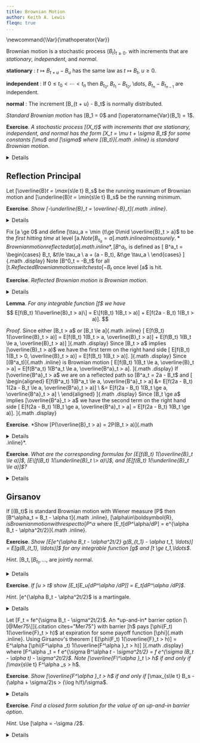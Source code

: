 ```yaml
---
title: Brownian Motion
author: Keith A. Lewis
fleqn: true
...
```


\newcommand{\Var}{\mathoperator{Var}}

Brownian motion is a stochastic process $(B_t)_{t\ge0}$.
with increments that are *stationary*, *independent*, and *normal*.

**stationary**
:   $t\mapsto B_{t + u} - B_u$ has the same law as
    $t\mapsto B_t$, $u\ge0$.

**independent**
:   If $0\le t_0 < \cdots < t_n$ then
    $B_{t_0}$, $B_{t_1} - B_{t_0}$, \dots, $B_{t_n} - B_{t_{n-1}}$ are independent.

**normal**
:   The increment [B_{t + u} - B_t$ is normally
    distributed.

*Standard Brownian motion* has [B_1 = 0$ and
[\operatorname{Var}(B_1) = 1$.

**Exercise**. *A stochastic process [(X_t)$ with
increments that are stationary, independent, and normal has the form
[X_t = \mu t + \sigma B_t$ for some constants
[\mu$ and [\sigma$ where [(B_t)]{.math
.inline} is standard Brownian motion*.

<details
<summary>Solution</summary>
Every process that is stationary with independent increments is determined by its distribution
at a single time.
</details>

## Reflection Principal

Let [\overline{B}_t = \max_{s\le t} B_s$ be the
running maximum of Brownian motion and [\underline{B}_t =
\min_{s\le t} B_s$ be the running minimum.

**Exercise**. *Show [-\underline{B}_t = \overline{-B}_t]{.math
.inline}*.

<details
<summary>Solution</summary>
Use $\(-\min\{x, \ldots\} = \max\{-x, \ldots\}$.
</details>

Fix [a \ge 0$ and define [\tau_a = \min \{t\ge
0\mid \overline{B}_t \> a\}$ to be the *first hitting
time* at level [a$. Note [B_{\tau_a} = a]{.math
.inline} almost surely. *Brownian motion reflected at [a]{.math
.inline}*, [B\^a_t$, is defined as [ B\^a_t =
\begin{cases} B_t, &t\le \tau_a \\ a + (a - B_t), &t\ge \tau_a
\\ \end{cases} ]{.math .display} Note [B\^0_t = -B_t$
for all [t$. Reflected Brownian motion switches to
[-B_t$ once level [a$ is hit.

**Exercise**. *Reflected Brownian motion is Brownian motion*.

<details
<summary>Solution</summary>

</details>

**Lemma**. *For any integrable function [f$ we have* 
$$
E[f(B_t) 1(\overline{B}_t > a)\] = E\[f(B_t) 1(B_t > a)] +
E[f(2a - B_t) 1(B_t > a)].
$$

*Proof*. Since either [B_t \> a$ or [B_t \le a]{.math
.inline} [ E\[f(B_t) 1(\overline{B}_t \> a)\] = E\[f(B_t) 1(B_t \> a,
\overline{B}_t \> a)\] + E\[f(B_t) 1(B_t \le a, \overline{B}_t \>
a)\] ]{.math .display} Since [B_t \> a$ implies
[\overline{B}_t \> a)$ we have the first term on the
right hand side [ E\[f(B_t) 1(B_t \> 0, \overline{B}_t \> a)\] =
E\[f(B_t) 1(B_t \> a)\]. ]{.math .display} Since [(B\^a_t)]{.math
.inline} is Brownian motion [ E\[f(B_t) 1(B_t \le a, \overline{B}_t
\> a\] = E\[f(B\^a_t) 1(B\^a_t \le a, \overline{B\^a}_t \> a\].
]{.math .display} If [\overline{B\^a}_t \> a$ we are on
a reflected path so [B\^a_t = 2a - B_t$ and [
\begin{aligned} E\[f(B\^a_t) 1(B\^a_t \le a, \overline{B\^a}_t \>
a\] &= E\[f(2a - B_t) 1(2a - B_t \le a, \overline{B\^a}_t \> a)\]
\\ &= E\[f(2a - B_t) 1(B_t \ge a, \overline{B\^a}_t \> a\] \\
\end{aligned} ]{.math .display} Since [B_t \ge a$
implies [\overline{B\^a}_t \> a$ we have the second
term on the right hand side [ E\[f(2a - B_t) 1(B_t \ge a,
\overline{B\^a}_t \> a\] = E\[f(2a - B_t) 1(B_t \ge a)\]. ]{.math
.display}

**Exercise**. *Show [P(\overline{B}_t \> a) = 2P(B_t \> a)]{.math

<details
<summary>Solution</summary>
</details>
.inline}*.

**Exercise**. *What are the corresponding formulas for [E\[f(B_t)
1(\overline{B}_t \le a)\]$, [E\[f(B_t)
1(\underline{B}_t \> a)\]$, and [E\[f(B_t)
1(\underline{B}_t \le a)\]$?*

<details
<summary>Solution</summary>
</details>

## Girsanov

If [(B_t)$ is standard Brownian motion with Wiener
measure [P$ then [B\^\alpha_t = B_t - \alpha t]{.math
.inline}, [\alpha\in\boldsymbol{R}$, is Brownian
motion with respect to [P\^\alpha$ where
[E_t\[dP\^\alpha/dP\] = e\^{\alpha B_t - \alpha\^2t/2}]{.math
.inline}.

**Exercise**. *Show [E\[e\^{\alpha B_t - \alpha\^2t/2} g(B_{t_1} -
\alpha t_1, \ldots)\] = E\[g(B_{t_1}, \ldots)\]$ for
any integrable function [g$ and [t \ge
t_1,\ldots$*.

*Hint*. [B_t$, [B_{t_1}, \ldots$, are
jointly normal.

<details
<summary>Solution</summary>
</details>

**Exercise**. *If [u \> t$ show [E_t\[E_u\[dP\^\alpha
/dP\]\] = E_t\[dP\^\alpha /dP\]$*.

*Hint*. [e\^{\alpha B_t - \alpha\^2t/2}$ is a
martingale.

<details
<summary>Solution</summary>
</details>

Let [F_t = fe\^{\sigma B_t - \sigma\^2t/2}$. An
*up-and-in* barrier option [\[@Mer75\]]{.citation cites="Mer75"} with
barrier [h$ pays [\phi(F_t) 1(\overline{F}_t \>
h)$ at expiration for some payoff function [\phi]{.math
.inline}. Using Girsanov's theorem [ E\[\phi(F_t) 1(\overline{F}_t \>
h)\] = E\^\alpha \[\phi(F\^\alpha _t) 1(\overline{F\^\alpha }_t
\> h)\] ]{.math .display} where [F\^\alpha _t = f e\^{\sigma
B\^\alpha _t - \sigma\^2t/2} = f e\^{\sigma (B_t - \alpha t) -
\sigma\^2t/2}$. Note [\overline{F\^\alpha }_t \>
h$ if and only if [\max_{s\le t} F\^\alpha _s \>
h$.

**Exercise**. *Show [\overline{F\^\alpha }_t \> h$ if
and only if* [\max_{s\le t} B_s - (\alpha + \sigma/2)s \> (\log
h/f)/\sigma$.

<details
<summary>Solution</summary>
</details>

**Exercise**. *Find a closed form solution for the value of an up-and-in
barrier option*.

*Hint*. Use [\alpha = -\sigma /2$.

<details
<summary>Solution</summary>
</details>
